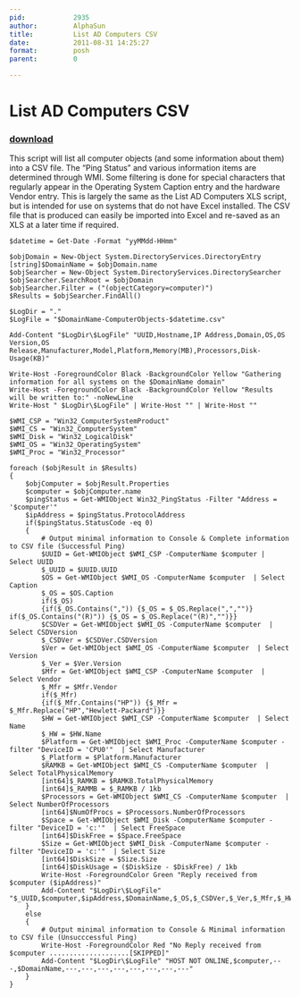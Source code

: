 ```yaml
---
pid:            2935
author:         AlphaSun
title:          List AD Computers CSV
date:           2011-08-31 14:25:27
format:         posh
parent:         0

---
```


# List AD Computers CSV

### [download](Scripts\2935.ps1)

This script will list all computer objects (and some information about them) into a CSV file. The “Ping Status” and various information items are determined through WMI. Some filtering is done for special characters that regularly appear in the Operating System Caption entry and the hardware Vendor entry. This is largely the same as the List AD Computers XLS script, but is intended for use on systems that do not have Excel installed. The CSV file that is produced can easily be imported into Excel and re-saved as an XLS at a later time if required.

```posh
$datetime = Get-Date -Format "yyMMdd-HHmm"

$objDomain = New-Object System.DirectoryServices.DirectoryEntry
[string]$DomainName = $objDomain.name
$objSearcher = New-Object System.DirectoryServices.DirectorySearcher
$objSearcher.SearchRoot = $objDomain
$objSearcher.Filter = ("(objectCategory=computer)")
$Results = $objSearcher.FindAll()

$LogDir = "."
$LogFile = "$DomainName-ComputerObjects-$datetime.csv"

Add-Content "$LogDir\$LogFile" "UUID,Hostname,IP Address,Domain,OS,OS Version,OS Release,Manufacturer,Model,Platform,Memory(MB),Processors,Disk-Usage(KB)"

Write-Host -ForegroundColor Black -BackgroundColor Yellow "Gathering information for all systems on the $DomainName domain"
Write-Host -ForegroundColor Black -BackgroundColor Yellow "Results will be written to:" -noNewLine
Write-Host " $LogDir\$LogFile" | Write-Host "" | Write-Host ""

$WMI_CSP = "Win32_ComputerSystemProduct"
$WMI_CS = "Win32_ComputerSystem"
$WMI_Disk = "Win32_LogicalDisk"
$WMI_OS = "Win32_OperatingSystem"
$WMI_Proc = "Win32_Processor"

foreach ($objResult in $Results)
{
	$objComputer = $objResult.Properties
	$computer = $objComputer.name
	$pingStatus = Get-WMIObject Win32_PingStatus -Filter "Address = '$computer'"
	$ipAddress = $pingStatus.ProtocolAddress
	if($pingStatus.StatusCode -eq 0)
	{
		# Output minimal information to Console & Complete information to CSV file (Successful Ping)
		$UUID = Get-WMIObject $WMI_CSP -ComputerName $computer | Select UUID
		$_UUID = $UUID.UUID
		$OS = Get-WMIObject $WMI_OS -ComputerName $computer  | Select Caption
		$_OS = $OS.Caption
		if($_OS)
		{if($_OS.Contains(",")) {$_OS = $_OS.Replace(",","")} if($_OS.Contains("(R)")) {$_OS = $_OS.Replace("(R)","")}}
		$CSDVer = Get-WMIObject $WMI_OS -ComputerName $computer  | Select CSDVersion
		$_CSDVer = $CSDVer.CSDVersion
		$Ver = Get-WMIObject $WMI_OS -ComputerName $computer  | Select Version
		$_Ver = $Ver.Version
		$Mfr = Get-WMIObject $WMI_CSP -ComputerName $computer  | Select Vendor
		$_Mfr = $Mfr.Vendor
		if($_Mfr)
		{if($_Mfr.Contains("HP")) {$_Mfr = $_Mfr.Replace("HP","Hewlett-Packard")}}
		$HW = Get-WMIObject $WMI_CSP -ComputerName $computer  | Select Name
		$_HW = $HW.Name
		$Platform = Get-WMIObject $WMI_Proc -ComputerName $computer -filter "DeviceID = 'CPU0'"  | Select Manufacturer
		$_Platform = $Platform.Manufacturer
		$RAMKB = Get-WMIObject $WMI_CS -ComputerName $computer  | Select TotalPhysicalMemory
		[int64]$_RAMKB = $RAMKB.TotalPhysicalMemory
		[int64]$_RAMMB = $_RAMKB / 1kb
		$Processors = Get-WMIObject $WMI_CS -ComputerName $computer  | Select NumberOfProcessors
		[int64]$NumOfProcs = $Processors.NumberOfProcessors
		$Space = Get-WMIObject $WMI_Disk -ComputerName $computer -filter "DeviceID = 'c:'"  | Select FreeSpace
		[int64]$DiskFree = $Space.FreeSpace
		$Size = Get-WMIObject $WMI_Disk -ComputerName $computer -filter "DeviceID = 'c:'"  | Select Size
		[int64]$DiskSize = $Size.Size
		[int64]$DiskUsage = ($DiskSize - $DiskFree) / 1kb
		Write-Host -ForegroundColor Green "Reply received from $computer ($ipAddress)"
		Add-Content "$LogDir\$LogFile" "$_UUID,$computer,$ipAddress,$DomainName,$_OS,$_CSDVer,$_Ver,$_Mfr,$_HW,$_Platform,$_RAMMB,$NumOfProcs,$DiskUsage"
	}
	else
	{
		# Output minimal information to Console & Minimal information to CSV file (Unsucccessful Ping)
		Write-Host -ForegroundColor Red "No Reply received from $computer ....................[SKIPPED]"
		Add-Content "$LogDir\$LogFile" "HOST NOT ONLINE,$computer,---,$DomainName,---,---,---,---,---,---,---,---"
	}
}
```
